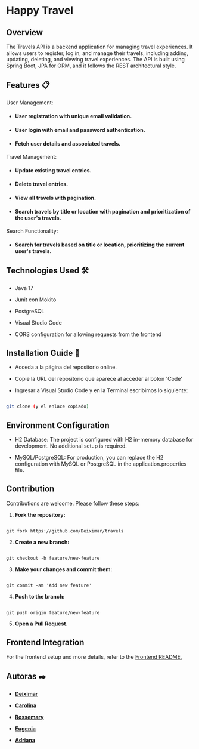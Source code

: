 # Happy Travel

## Overview

The Travels API is a backend application for managing travel experiences. It allows users to register, log in, and manage their travels, including adding, updating, deleting, and viewing travel experiences. The API is built using Spring Boot, JPA for ORM, and it follows the REST architectural style.

## Features 📋

User Management:

- #### User registration with unique email validation.

- #### User login with email and password authentication.

- #### Fetch user details and associated travels.

Travel Management:

- #### Update existing travel entries.

- #### Delete travel entries.

- #### View all travels with pagination.

- #### Search travels by title or location with pagination and prioritization of the user's travels.

Search Functionality:

- #### Search for travels based on title or location, prioritizing the current user's travels.

## Technologies Used 🛠️

- Java 17

- Junit con Mokito

- PostgreSQL

- Visual Studio Code

- CORS configuration for allowing requests from the frontend

## Installation Guide 🔧

- Acceda a la página del repositorio online.

- Copie la URL del repositorio que aparece al acceder al botón 'Code'

- Ingresar a Visual Studio Code y en la Terminal escribimos lo siguiente:

```bash

git clone (y el enlace copiado)

```

## Environment Configuration

- H2 Database: The project is configured with H2 in-memory database for development. No additional setup is required.

- MySQL/PostgreSQL: For production, you can replace the H2 configuration with MySQL or PostgreSQL in the application.properties file.

## Contribution

Contributions are welcome. Please follow these steps:

1. **Fork the repository:**

````

git fork https://github.com/Deiximar/travels

````

2. **Create a new branch:**

````

git checkout -b feature/new-feature

````

3. **Make your changes and commit them:**

````

git commit -am 'Add new feature'

````

4. **Push to the branch:**

````

git push origin feature/new-feature

````

5. **Open a Pull Request.**


## Frontend Integration

For the frontend setup and more details, refer to the [Frontend README.](https://github.com/Euge-Saravia/HappyTravel)

## Autoras ✒️

- [**Deiximar**](https://github.com/Deiximar)

- [**Carolina**](https://github.com/CarolBV)

- [**Rossemary**](https://github.com/castellanorn)

- [**Eugenia**](https://github.com/Euge-Saravia)

- [**Adriana**](https://github.com/Adrianaortiz00)